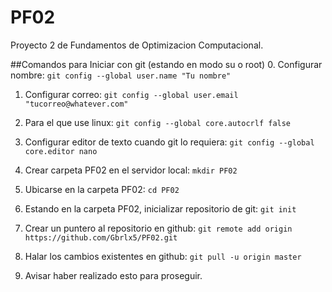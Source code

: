 PF02
====

Proyecto 2 de Fundamentos de Optimizacion Computacional.

##Comandos para Iniciar con git (estando en modo su o root)
0. Configurar nombre: `git config --global user.name "Tu nombre"`

1. Configurar correo: `git config --global user.email "tucorreo@whatever.com"`

2. Para el que use linux: `git config --global core.autocrlf false`

3. Configurar editor de texto cuando git lo requiera:  `git config --global core.editor nano`

4. Crear carpeta PF02 en el servidor local: `mkdir PF02`

5. Ubicarse en la carpeta PF02: `cd PF02`

5. Estando en la carpeta PF02, inicializar repositorio de git: `git init`

6. Crear un puntero al repositorio en github: `git remote add origin https://github.com/Gbrlx5/PF02.git`

7. Halar los cambios existentes en github: `git pull -u origin master`

8. Avisar haber realizado esto para proseguir.
